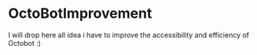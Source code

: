 # OctoBotImprovement
I will drop here all idea i have to improve the accessibility and efficiency of Octobot :)
